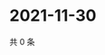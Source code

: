 # 2021-11-30

共 0 条

<!-- BEGIN WEIBO -->
<!-- 最后更新时间 Tue Nov 30 2021 13:11:04 GMT+0800 (China Standard Time) -->

<!-- END WEIBO -->

